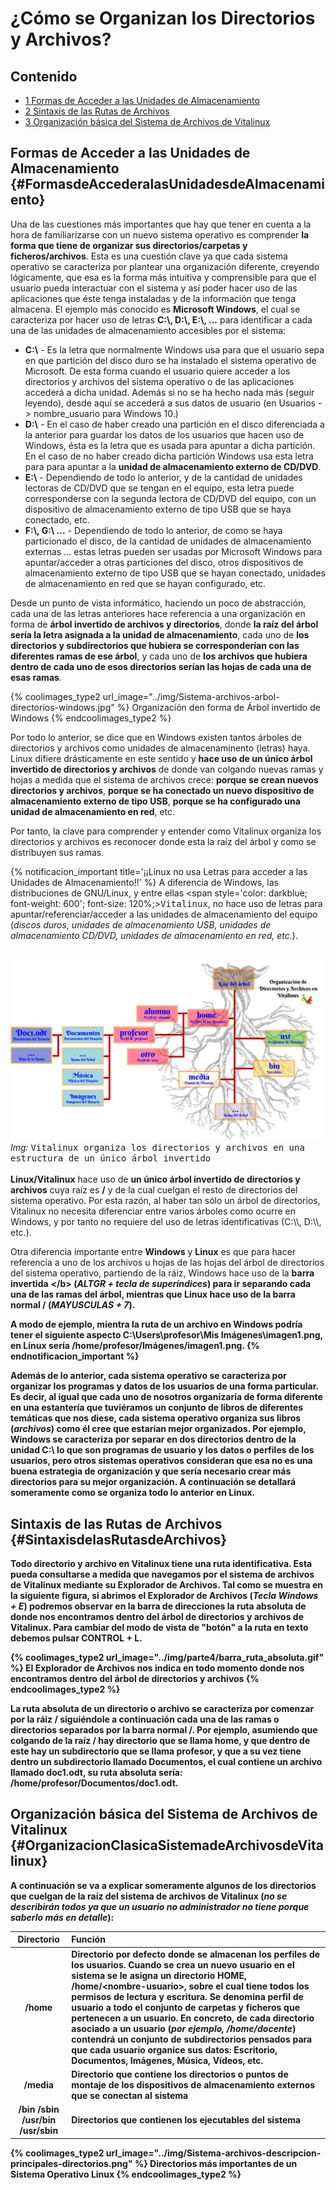 # ¿Cómo se Organizan los Directorios y Archivos?

## Contenido

- [1 Formas de Acceder a las Unidades de Almacenamiento](#FormasdeAccederalasUnidadesdeAlmacenamiento)
- [2 Sintaxis de las Rutas de Archivos](#SintaxisdelasRutasdeArchivos)
- [3 Organización básica del Sistema de Archivos de Vitalinux](#OrganizacionClasicaSistemadeArchivosdeVitalinux)

## Formas de Acceder a las Unidades de Almacenamiento {#FormasdeAccederalasUnidadesdeAlmacenamiento}

Una de las cuestiones más importantes que hay que tener en cuenta a la hora de familiarizarse con un nuevo sistema operativo es comprender **la forma que tiene de organizar sus directorios/carpetas y ficheros/archivos**.  Esta es una cuestión clave ya que cada sistema operativo se caracteriza por plantear una organización diferente, creyendo lógicamente, que esa es la forma más intuitiva y comprensible para que el usuario pueda interactuar con el sistema y así poder hacer uso de las aplicaciones que éste tenga instaladas y de la información que tenga almacena.
El ejemplo más conocido es **Microsoft Windows**, el cual se caracteriza por hacer uso de letras **C:\\, D:\\, E:\\, ...** para identificar a cada una de las unidades de almacenamiento accesibles por el sistema:

-  **C:\\** - Es la letra que normalmente Windows usa para que el usuario sepa en que partición del disco duro se ha instalado el sistema operativo de Microsoft.  De esta forma cuando el usuario quiere acceder a los directorios y archivos del sistema operativo o de las aplicaciones accederá a dicha unidad. Además si no se ha hecho nada más (seguir leyendo), desde aquí se accederá a sus datos de usuario (en Usuarios -> nombre_usuario para Windows 10.)
-  **D:\\** - En el caso de haber creado una partición en el disco diferenciada a la anterior para guardar los datos de los usuarios que hacen uso de Windows, ésta es la letra que es usada para apuntar a dicha partición.  En el caso de no haber creado dicha partición Windows usa esta letra para para apuntar a la **unidad de almacenamiento externo de CD/DVD**.
-  **E:\\** - Dependiendo de todo lo anterior, y de la cantidad de unidades lectoras de CD/DVD que se tengan en el equipo, esta letra puede corresponderse con la segunda lectora de CD/DVD del equipo, con un dispositivo de almacenamiento externo de tipo USB que se haya conectado, etc.
-  **F:\\, G:\\ ...** - Dependiendo de todo lo anterior, de como se haya particionado el disco, de la cantidad de unidades de almacenamiento externas ... estas letras pueden ser usadas por Microsoft Windows para apuntar/acceder a otras particiones del disco, otros dispositivos de almacenamiento externo de tipo USB que se hayan conectado, unidades de almacenamiento en red que se hayan configurado, etc.

Desde un punto de vista informático, haciendo un poco de abstracción, cada una de las letras anteriores hace referencia a una organización en forma de **árbol invertido de archivos y directorios**, donde **la raíz del árbol sería la letra asignada a la unidad de almacenamiento**, cada uno de **los directorios y subdirectorios que hubiera se corresponderían con las diferentes ramas de ese árbol**, y cada uno de **los archivos que hubiera dentro de cada uno de esos directorios serían las hojas de cada una de esas ramas**.

{% coolimages_type2 url_image="../img/Sistema-archivos-arbol-directorios-windows.jpg" %}
Organización den forma de Árbol invertido de Windows
{% endcoolimages_type2 %}

Por todo lo anterior, se dice que en Windows existen tantos árboles de directorios y archivos como unidades de almacenaminento (letras) haya.  Linux difiere drásticamente en este sentido y **hace uso de un único árbol invertido de directorios y archivos** de donde van colgando nuevas ramas y hojas a medida que el sistema de archivos crece: **porque se crean nuevos directorios y archivos**, **porque se ha conectado un nuevo dispositivo de almacenamiento externo de tipo USB**, **porque se ha configurado una unidad de almacenamiento en red**, etc.

Por tanto, la clave para comprender y entender como Vitalinux organiza los directorios y archivos es reconocer donde esta la raíz del árbol y como se distribuyen sus ramas.

{% notificacion_important title='¡¡Linux no usa Letras para acceder a las Unidades de Almacenamiento!!' %}
A diferencia de Windows, las distribuciones de GNU/Linux, y entre ellas <span style='color: darkblue; font-weight: 600'; font-size: 120%;><tt>Vitalinux</tt></span>, no hace uso de letras para apuntar/referenciar/acceder a las unidades de almacenamiento del equipo (*discos duros, unidades de almacenamiento USB, unidades de almacenamiento CD/DVD, unidades de almacenamiento en red, etc.*).
<br><br>
<div class="container">
<img class="coolimage" src="../img/Sistema-archivos-organizacion-directorios-archivos-vitalinux.png" alt="Imagen no Localizada">
<div class="imagetext_type2"><i>Img:</i> <tt>Vitalinux organiza los directorios y archivos en una estructura de un único árbol invertido</tt></div>
</div>
<br>
<b>Linux/Vitalinux</b> hace uso de <b>un único árbol invertido de directorios y archivos</b> cuya raíz es <b>/</b> y de la cual cuelgan el resto de directorios del sistema operativo.  Por esta razón, al haber tan sólo un árbol de directorios, Vitalinux no necesita diferenciar entre varios árboles como ocurre en Windows, y por tanto no requiere del uso de letras identificativas (C:\\, D:\\, etc.).

Otra diferencia importante entre <b>Windows</b> y <b>Linux</b> es que para hacer referencia a uno de los archivos u hojas de las hojas del árbol de directorios del sistema operativo, partiendo de la ráiz, Windows hace uso de la <b>barra invertida</b> <b>\</b> (<i>ALTGR + tecla de superíndices</i>) para ir separando cada una de las ramas del árbol, mientras que <b>Linux</b> hace uso de la <b>barra normal /</b> (<i>MAYUSCULAS + 7</i>).

A modo de ejemplo, mientra la ruta de un archivo en Windows podría tener el siguiente aspecto <b>C:\Users\profesor\Mis Imágenes\imagen1.png</b>, en Linux sería <b>/home/profesor/Imágenes/imagen1.png</b>.
{% endnotificacion_important %}

Además de lo anterior, cada sistema operativo se caracteriza por organizar los programas y datos de los usuarios de una forma particular.  Es decir, al igual que cada uno de nosotros organizaría de forma diferente en una estantería que tuviéramos un conjunto de libros de diferentes temáticas que nos diese, cada sistema operativo **organiza sus libros** (*archivos*) como él cree que estarían mejor organizados.  Por ejemplo, Windows se caracteriza por separar en dos directorios dentro de la unidad **C:\\** lo que son programas de usuario y los datos o perfiles de los usuarios, pero otros sistemas operativos consideran que esa no es una buena estrategia de organización y que sería necesario crear más directorios para su mejor organización.  A continuación se detallará someramente como se organiza todo lo anterior en Linux.


## Sintaxis de las Rutas de Archivos {#SintaxisdelasRutasdeArchivos}

Todo directorio y archivo en Vitalinux tiene una ruta identificativa.  Esta pueda consultarse a medida que navegamos por el sistema de archivos de Vitalinux mediante su **Explorador de Archivos**.  Tal como se muestra en la siguiente figura, si abrimos el **Explorador de Archivos** (*Tecla Windows + E*) podremos observar en la barra de direcciones la **ruta absoluta** de donde nos encontramos dentro del **árbol de directorios y archivos de Vitalinux**. Para cambiar del modo de vista de "botón" a la ruta en texto debemos pulsar **CONTROL + L**.

{% coolimages_type2 url_image="../img/parte4/barra_ruta_absoluta.gif" %}
El Explorador de Archivos nos indica en todo momento donde nos encontramos dentro del árbol de directorios y archivos
{% endcoolimages_type2 %}

La **ruta absoluta** de un directorio o archivo se caracteriza por comenzar por **la ráiz /** siguiéndole a continuación cada una de las ramas o directorios separados por la **barra normal /**.  Por ejemplo, asumiendo que colgando de la raíz **/** hay directorio que se llama **home**, y que dentro de este hay un subdirectorio que se llama **profesor**, y que a su vez tiene dentro un subdirectorio llamado **Documentos**, el cual contiene un archivo llamado **doc1.odt**, su ruta absoluta sería: **/home/profesor/Documentos/doc1.odt**.


## Organización básica del Sistema de Archivos de Vitalinux {#OrganizacionClasicaSistemadeArchivosdeVitalinux}

A continuación se va a explicar someramente algunos de los directorios que cuelgan de la raíz del sistema de archivos de Vitalinux (*no se describirán todos ya que un usuario no administrador no tiene porque saberlo más en detalle*):

| Directorio | Función |
| :---: | :--- |
| **/home** | Directorio por defecto donde se almacenan los perfiles de los usuarios. Cuando se crea un nuevo usuario en el sistema se le asigna un directorio HOME, **/home/&lt;nombre-usuario&gt;**, sobre el cual tiene todos los permisos de lectura y escritura.  Se denomina **perfil de usuario** a todo el conjunto de carpetas y ficheros que pertenecen a un usuario.  En concreto, de cada directorio asociado a un usuario (*por ejemplo, **/home/docente***) contendrá un conjunto de subdirectorios pensados para que cada usuario organice sus datos: **Escritorio, Documentos, Imágenes, Música, Vídeos, etc.** |
| **/media** | Directorio que contiene los directorios o puntos de montaje de los dispositivos de almacenamiento externos que se conectan al sistema |
| **/bin /sbin /usr/bin /usr/sbin** | Directorios que contienen los ejecutables del sistema |

{% coolimages_type2 url_image="../img/Sistema-archivos-descripcion-principales-directorios.png" %}
Directorios más importantes de un Sistema Operativo Linux
{% endcoolimages_type2 %}

